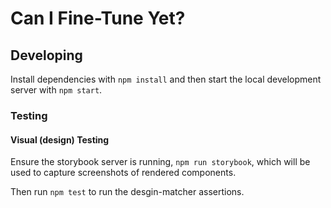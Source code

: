 # Can I Fine-Tune Yet?

## Developing

Install dependencies with `npm install` and then start the local development
server with `npm start`.

### Testing

#### Visual (design) Testing

Ensure the storybook server is running, `npm run storybook`, which will be used
to capture screenshots of rendered components.

Then run `npm test` to run the desgin-matcher assertions.
